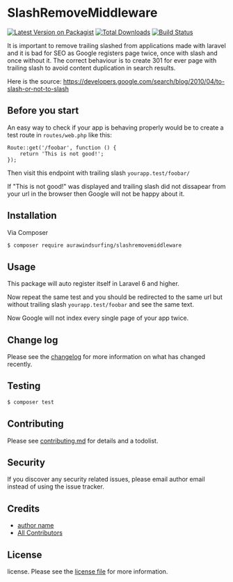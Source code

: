 # SlashRemoveMiddleware

[![Latest Version on Packagist][ico-version]][link-packagist]
[![Total Downloads][ico-downloads]][link-downloads]
[![Build Status][ico-travis]][link-travis]

It is important to remove trailing slashed from applications made with laravel and it is bad for SEO as Google registers page twice, once with slash and once without it. The correct behaviour is to create 301 for ever page with trailing slash to avoid content duplication in search results.

Here is the source: https://developers.google.com/search/blog/2010/04/to-slash-or-not-to-slash

## Before you start

An easy way to check if your app is behaving properly would be to create a test route in ``routes/web.php`` like this:

```
Route::get('/foobar', function () {
    return 'This is not good!';
});
```

Then visit this endpoint with trailing slash ``yourapp.test/foobar/``

If "This is not good!" was displayed and trailing slash did not dissapear from your url in the browser then Google will not be happy about it.

## Installation

Via Composer

``` bash
$ composer require aurawindsurfing/slashremovemiddleware
```

## Usage

This package will auto register itself in Laravel 6 and higher.

Now repeat the same test and you should be redirected to the same url but without trailing slash ``yourapp.test/foobar`` and see the same text.

Now Google will not index every single page of your app twice.

## Change log

Please see the [changelog](changelog.md) for more information on what has changed recently.

## Testing

``` bash
$ composer test
```

## Contributing

Please see [contributing.md](contributing.md) for details and a todolist.

## Security

If you discover any security related issues, please email author email instead of using the issue tracker.

## Credits

- [author name][link-author]
- [All Contributors][link-contributors]

## License

license. Please see the [license file](license.md) for more information.

[ico-version]: https://img.shields.io/packagist/v/aurawindsurfing/slashremovemiddleware.svg?style=flat-square
[ico-downloads]: https://img.shields.io/packagist/dt/aurawindsurfing/slashremovemiddleware.svg?style=flat-square
[ico-travis]: https://img.shields.io/travis/aurawindsurfing/slashremovemiddleware/master.svg?style=flat-square
[ico-styleci]: https://styleci.io/repos/12345678/shield

[link-packagist]: https://packagist.org/packages/aurawindsurfing/slashremovemiddleware
[link-downloads]: https://packagist.org/packages/aurawindsurfing/slashremovemiddleware
[link-travis]: https://travis-ci.org/aurawindsurfing/slashremovemiddleware
[link-styleci]: https://styleci.io/repos/12345678
[link-author]: https://github.com/aurawindsurfing
[link-contributors]: ../../contributors

